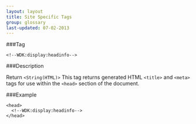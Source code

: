 ```yaml
---
layout: layout
title: Site Specific Tags
group: glossary
last-updated: 07-02-2013
---
```



###Tag

```
<!--WDK:display:headinfo-->
```

###Description

Return `<String(HTML)>`
This tag returns generated HTML `<title>` and `<meta>` tags for use within the `<head>` section of the document.

###Example

```
<head>
  <!--WDK:display:headinfo-->
</head>
```